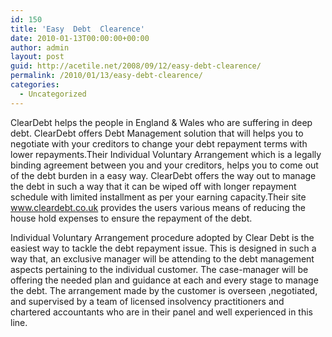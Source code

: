 ```yaml
---
id: 150
title: 'Easy  Debt  Clearence'
date: 2010-01-13T00:00:00+00:00
author: admin
layout: post
guid: http://acetile.net/2008/09/12/easy-debt-clearence/
permalink: /2010/01/13/easy-debt-clearence/
categories:
  - Uncategorized
---
```

ClearDebt helps the people in England & Wales who are suffering in deep debt. ClearDebt offers Debt Management solution that will helps you to negotiate with your creditors to change your debt repayment terms with lower repayments.Their Individual Voluntary Arrangement which is a legally binding agreement between you and your creditors, helps you to come out of the debt burden in a easy way. ClearDebt offers the way out to manage the debt in such a way that it can be wiped off with longer repayment schedule with limited installment as per your earning capacity.Their site www.cleardebt.co.uk provides the users various means of reducing the house hold expenses to ensure the repayment of the debt.
  
Individual Voluntary Arrangement procedure adopted by Clear Debt is the easiest way to tackle the debt repayment issue. This is designed in such a way that, an exclusive manager will be attending to the debt management aspects pertaining to the individual customer. The case-manager will be offering the needed plan and guidance at each and every stage to manage the debt. The arrangement made by the customer is overseen ,negotiated, and supervised by a team of licensed insolvency practitioners and chartered accountants who are in their panel and well experienced in this line.